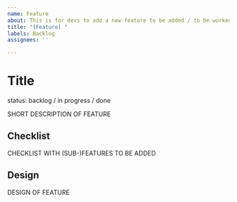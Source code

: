 ```yaml
---
name: Feature
about: This is for devs to add a new feature to be added / to be worked on
title: "[Feature] "
labels: Backlog
assignees: ''

---
```


# Title
status: backlog / in progress / done

SHORT DESCRIPTION OF FEATURE

## Checklist

CHECKLIST WITH (SUB-)FEATURES TO BE ADDED

## Design

DESIGN OF FEATURE
